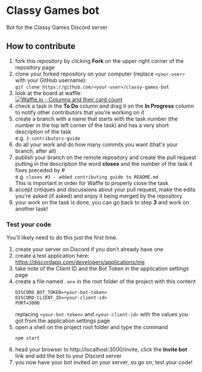 # Classy Games bot
Bot for the Classy Games Discord server

## How to contribute

1. fork this repository by clicking **Fork** on the upper right corner of the repository page
2. clone your forked repository on your computer (replace `<your-user>` with your GitHub username):  
   `git clone https://github.com/<your-user>/classy-games-bot`
3. look at the board at waffle:  
   [![Waffle.io - Columns and their card count](https://badge.waffle.io/matita/classy-games-bot.svg?columns=all)](https://waffle.io/matita/classy-games-bot)
4. check a task in the **To Do** column and drag it on the **In Progress** column to notify other contributors that you're working on it
5. create a branch with a name that starts with the task number (the number in the top left corner of the task) and has a very short description of the task  
   e.g. `3-contributors-guide`
6. do all your work and do how many commits you want (that's your branch, after all)
7. publish your branch on the remote repository and create the pull request putting in the description the word **closes** and the number of the task it fixes preceded by #  
   e.g. `closes #3 - added contributing guide to README.md`  
   This is important in order for Waffle to properly close the task
8. accept critiques and discussions about your pull request, make the edits you're asked (if asked) and enjoy it being merged by the repository
9. your work on the task is done, you can go back to step **3** and work on another task!

### Test your code

You'll likely need to do this just the first time.

1. create your server on Discord if you don't already have one
2. create a test application here: https://discordapp.com/developers/applications/me
3. take note of the Client ID and the Bot Token in the application settings page
4. create a file named `.env` in the root folder of the project with this content  
   ```
   DISCORD_BOT_TOKEN=<your-bot-token>
   DISCORD_CLIENT_ID=<your-client-id>
   PORT=3000
   ```  
   replacing `<your-bot-token>` and `<your-client-id>` with the values you got from the application settings page
5. open a shell on the project root folder and type the command  
   ```
   npm start
   ```
6. head your browser to http://localhost:3000/invite, click the **Invite bot** link and add the bot to your Discord server
7. you now have your bot invited on your server, so go on, test your code!